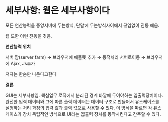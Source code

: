 # 세부사항: 웹은 세부사항이다

모든 연산능력을 중앙서버에 두는방식, 단말에 두는방식사이에서 끊임없이 진동 해옴.

웹 또한 이런 진동을 겪음.

**연산능력 위치**

서버 팜(server farm) → 브라우저에 애플릿 추가 → 동적처리 서버로이동 → 브라우저에 Ajax, Js추가

저자는 한숨만 나온다고한다

**결론**

GUI는 세부사항임. 핵심업무 로직에서 분리된 경계 바깥에 두어야하는 입출력장치이다.
완전한 입력 데이터와 그에 따른 출력 데이터는 데이터 구조로 만들어서 유스케이스를 실행하는 처리 과정의 입력 값과 출력 값으로 사용할 수 있다. 이 방식을 따르면 각 유스케이스가 장치 독립적인 방식으로 UI라는 입출력 장치를 동작시킨다고 간주할 수 있다.
